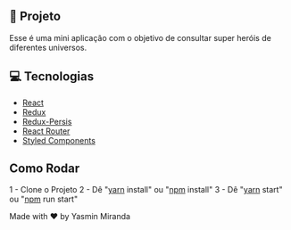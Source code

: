 ## 🚀 Projeto

Esse é uma mini aplicação com o objetivo de consultar super heróis de diferentes universos.  

## 💻 Tecnologias
- [React](https://reactjs.org)
- [Redux](https://redux.js.org/)
- [Redux-Persis](https://github.com/rt2zz/redux-persist)
- [React Router](https://reactrouter.com/web/guides/quick-start)
- [Styled Components](https://styled-components.com/)

## Como Rodar
1 - Clone o Projeto
2 - Dê "[yarn](https://yarnpkg.com/) install" ou "[npm](https://www.npmjs.com/) install"
3 - Dê "[yarn](https://yarnpkg.com/) start" ou "[npm](https://www.npmjs.com/) run start"




Made with ♥ by Yasmin Miranda
